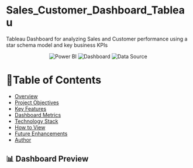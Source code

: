 # Sales_Customer_Dashboard_Tableau
Tableau Dashboard for analyzing Sales and Customer performance using a star schema model and key business KPIs

<p align="center">
  <img src="https://img.shields.io/badge/Tableau-yellow?style=for-the-badge" alt="Power BI">
  <img src="https://img.shields.io/badge/Dashboard-blue?style=for-the-badge" alt="Dashboard">
  <img src="https://img.shields.io/badge/Data_Source-Excel-217346?style=for-the-badge" alt="Data Source">
</p>


# 📑Table of Contents

- [Overview](#overview)
- [Project Objectives](#project-objectives)
- [Key Features](#key-features)
- [Dashboard Metrics](#dashboard-metrics)
- [Technology Stack](#technology-stack)
- [How to View](#how-to-view)
- [Future Enhancements](#future-enhancements)
- [Author](#author)

## 📊 Dashboard Preview
